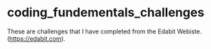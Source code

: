 # coding_fundementals_challenges
These are challenges that I have completed from the Edabit Webiste.(https://edabit.com). 

